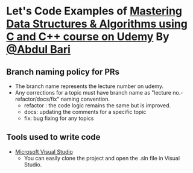 # Let's Code Examples of <a href="https://www.udemy.com/course/datastructurescncpp/" target="_blank">Mastering Data Structures & Algorithms using C and C++ course on Udemy</a> By <a href="https://www.udemy.com/user/mohammed-abdul-bari-2/" target="_blank">@Abdul Bari</a>

## Branch naming policy for PRs
- The branch name represents the lecture number on udemy.
- Any corrections for a topic must have branch name as "lecture no.-refactor/docs/fix" naming convention.
	- refactor : the code logic remains the same but is improved.
	- docs: updating the comments for a specific topic
	- fix: bug fixing for any topics

## Tools used to write code
- <a href="https://visualstudio.microsoft.com/" target="_blank">Microsoft Visual Studio</a>
	- You can easily clone the project and open the .sln file in Visual Studio.



